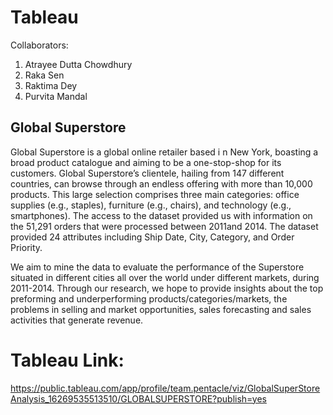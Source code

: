 # Tableau
Collaborators:
1) Atrayee Dutta Chowdhury
2) Raka Sen
3) Raktima Dey
4) Purvita Mandal

## Global Superstore 
Global Superstore is a global online retailer based i n New York, boasting a broad product catalogue and aiming to be a one-stop-shop for its customers. Global Superstore’s clientele, hailing from 147 different countries, can browse through an endless offering with more than 10,000 products. This large selection comprises three main categories: office supplies (e.g., staples), furniture (e.g., chairs), and technology (e.g., smartphones). The access to the dataset provided us with information on the 51,291 orders that were processed between 2011and 2014. The dataset provided 24 attributes including Ship Date, City, Category, and Order Priority. 
  
We aim to mine the data to evaluate the performance of the Superstore situated in different cities all over the world under different markets, during 2011-2014. Through our research, we hope to provide insights about the top preforming and underperforming products/categories/markets, the problems in selling and market opportunities, sales forecasting and sales activities that generate revenue. 

# Tableau Link: 
https://public.tableau.com/app/profile/team.pentacle/viz/GlobalSuperStoreAnalysis_16269535513510/GLOBALSUPERSTORE?publish=yes
